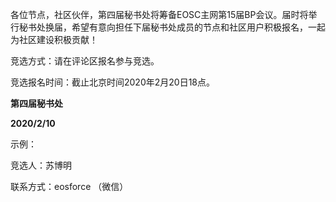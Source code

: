 各位节点，社区伙伴，第四届秘书处将筹备EOSC主网第15届BP会议。届时将举行秘书处换届，希望有意向担任下届秘书处成员的节点和社区用户积极报名，一起为社区建设积极贡献！

竞选方式：请在评论区报名参与竞选。

竞选报名时间：截止北京时间2020年2月20日18点。 

**第四届秘书处**

 **2020/2/10**
 
 
 
示例：

竞选人：苏博明

联系方式：eosforce （微信）
